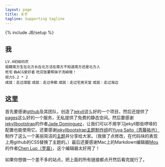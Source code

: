 ```yaml
---
layout: page
title: 关于
tagline: Supporting tagline
---
```

{% include JB/setup %}

我
---
`LV.4初级码农`<br>
 `祖籍南方生在北方长在北方活在南方不知道南方还是北方人`<br>
`死宅` <code><del>伪</del>ACG爱好者</code> `吃完饭要帮妹子洗碗哦！`<br>
`视力5.2 * 2`<br>
`成就：走过煤窑` `成就：走过帝都` `成就：走过宅男天堂` `成就：走过海边`

这里
---
首先要感谢[github](http://github.com)及其团队，创造了[jekyll](https://github.com/mojombo/jekyll)这么好的一个项目，然后还提供了[pages](http://pages.github.com/)这么好的一个服务，无私提供了免费的静态空间。然后要感谢[jekyllbootstrap](http://jekyllbootstrap.com/)的作者[Jade Dominguez](http://plusjade.com/)，让我们可以不用学习jekyll那些啰嗦的配置也能使用它。还要感谢[jekyllbootstrap主题制作组](https://github.com/jekyllbootstrap)的[Yuya Saito（斉藤祐也）](http://www.studiomohawk.com/)制作了这么一个美丽简洁的[主题](https://github.com/jekyllbootstrap/theme-the-minimum)并分享给大家。（我做了点修改，在代码块的表现上用github的CSS替换了主题的。）最后还要感谢Mac上的Markdown编辑器[Mou](http://mouapp.com/)的作者[Chen Luo（罗晨）](http://chenluois.com/)，这个编辑器太好用了！<br><br>
如果你想做一个差不多的站点，把上面的所有链接都点开然后看完就行了。